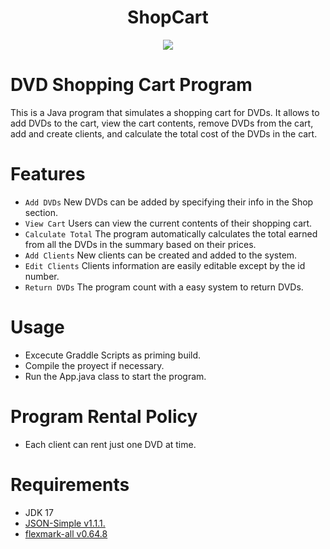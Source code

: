 <h1 align="center"> ShopCart </h1>
<p align="center">
   <img src="https://img.shields.io/badge/STATUS-%20FINISHED-green">
   </p>
   
# DVD Shopping Cart Program
This is a Java program that simulates a shopping cart for DVDs. It allows to add DVDs to the cart, view the cart contents, remove DVDs from the cart, add and create clients, and calculate the total cost of the DVDs in the cart.

# Features
- `Add DVDs` New DVDs can be added by specifying their info in the Shop section.
- `View Cart` Users can view the current contents of their shopping cart.
- `Calculate Total` The program automatically calculates the total earned from all the DVDs in the summary based on their prices.
- `Add Clients` New clients can be created and added to the system.
- `Edit Clients` Clients information are easily editable except by the id number.
- `Return DVDs` The program count with a easy system to return DVDs.

# Usage
- Excecute Graddle Scripts as priming build.
- Compile the proyect if necessary.
- Run the App.java class to start the program.

# Program Rental Policy
- Each client can rent just one DVD at time.

# Requirements
- JDK 17
- [JSON-Simple v1.1.1.](https://code.google.com/archive/p/json-simple/)
- [flexmark-all v0.64.8](https://central.sonatype.com/artifact/com.vladsch.flexmark/flexmark-all/0.64.8/overview)
